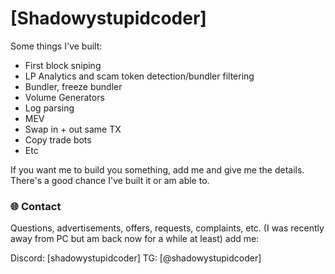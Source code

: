 # [Shadowystupidcoder]

 Some things I've built:  
- First block sniping
- LP Analytics and scam token detection/bundler filtering
- Bundler, freeze bundler
- Volume Generators
- Log parsing
- MEV
- Swap in + out same TX
- Copy trade bots
- Etc

If you want me to build you something, add me and give me the details. There's a good chance I've built it or am able to.

### 🌐 Contact

Questions, advertisements, offers, requests, complaints, etc. (I was recently away from PC but am back now for a while at least) add me:

Discord: [shadowystupidcoder]
TG: [@shadowystupidcoder]
